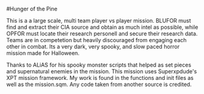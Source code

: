 #Hunger of the Pine

This is a a large scale, multi team player vs player mission. BLUFOR must find and extract their CIA source and obtain as much intel as possible,
while OPFOR must locate their research personell and secure their research data. Teams are in competetion but heavily discouraged from engaging
each other in combat. Its a very dark, very spooky, and slow paced horror mission made for Halloween.

Thanks to ALiAS for his spooky monster scripts that helped as set pieces and supernatural enemies in the mission. This mission uses Superxpdude's
XPT mission framework. My work is found in the functions and init files as well as the mission.sqm. Any code taken from another source is credited.